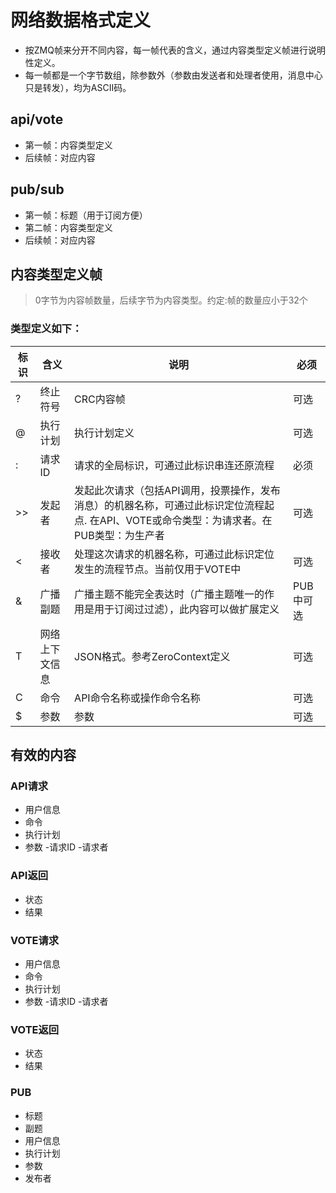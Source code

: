 # 网络数据格式定义

- 按ZMQ帧来分开不同内容，每一帧代表的含义，通过内容类型定义帧进行说明性定义。
- 每一帧都是一个字节数组，除参数外（参数由发送者和处理者使用，消息中心只是转发），均为ASCII码。
## api/vote
- 第一帧：内容类型定义
- 后续帧：对应内容


## pub/sub
- 第一帧：标题（用于订阅方便）
- 第二帧：内容类型定义
- 后续帧：对应内容

## 内容类型定义帧
> 0字节为内容帧数量，后续字节为内容类型。约定:帧的数量应小于32个

### 类型定义如下：

标识 | 含义 | 说明 | 必须
---|---|---|---
? |  终止符号 | CRC内容帧 | 可选
@ |  执行计划 | 执行计划定义 | 可选
: |  请求ID | 请求的全局标识，可通过此标识串连还原流程 | 必须
>> | 发起者 | 发起此次请求（包括API调用，投票操作，发布消息）的机器名称，可通过此标识定位流程起点. 在API、VOTE或命令类型：为请求者。在PUB类型：为生产者| 可选
< | 接收者 | 处理这次请求的机器名称，可通过此标识定位发生的流程节点。当前仅用于VOTE中 | 可选
& | 广播副题 | 广播主题不能完全表达时（广播主题唯一的作用是用于订阅过过滤），此内容可以做扩展定义 | PUB中可选
T | 网络上下文信息 | JSON格式。参考ZeroContext定义 | 可选
C | 命令 | API命令名称或操作命令名称 | 可选
$ | 参数 | 参数 | 可选


## 有效的内容
### API请求
- 用户信息
- 命令
- 执行计划
- 参数
-请求ID
-请求者
### API返回
- 状态
- 结果
### VOTE请求
- 用户信息
- 命令
- 执行计划
- 参数
-请求ID
-请求者
### VOTE返回
- 状态
- 结果

### PUB
- 标题
- 副题
- 用户信息
- 执行计划
- 参数
- 发布者









